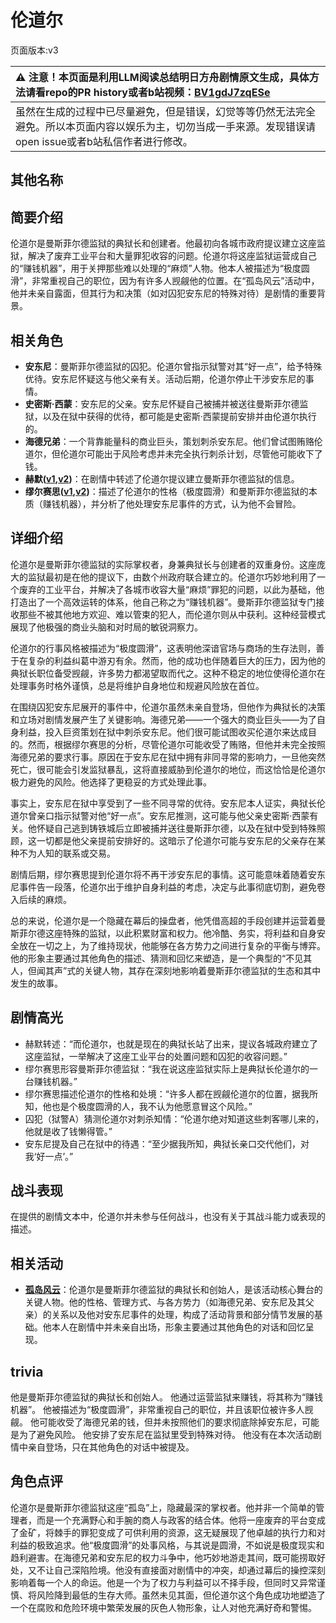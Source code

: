 # 伦道尔
页面版本:v3
 

| :warning: 注意！本页面是利用LLM阅读总结明日方舟剧情原文生成，具体方法请看repo的PR history或者b站视频：[BV1gdJ7zqESe](https://www.bilibili.com/video/BV1gdJ7zqESe/)         |
|:----------------------------|
| 虽然在生成的过程中已尽量避免，但是错误，幻觉等等仍然无法完全避免。所以本页面内容以娱乐为主，切勿当成一手来源。发现错误请open issue或者b站私信作者进行修改。|



## 其他名称

## 简要介绍
伦道尔是曼斯菲尔德监狱的典狱长和创建者。他最初向各城市政府提议建立这座监狱，解决了废弃工业平台和大量罪犯收容的问题。伦道尔将这座监狱运营成自己的“赚钱机器”，用于关押那些难以处理的“麻烦”人物。他本人被描述为“极度圆滑”，非常重视自己的职位，因为有许多人觊觎他的位置。在“孤岛风云”活动中，他并未亲自露面，但其行为和决策（如对囚犯安东尼的特殊对待）是剧情的重要背景。
## 相关角色
-   **安东尼**：曼斯菲尔德监狱的囚犯。伦道尔曾指示狱警对其“好一点”，给予特殊优待。安东尼怀疑这与他父亲有关。活动后期，伦道尔停止干涉安东尼的事情。
-   **史密斯·西蒙**：安东尼的父亲。安东尼怀疑自己被捕并被送往曼斯菲尔德监狱，以及在狱中获得的优待，都可能是史密斯·西蒙提前安排并由伦道尔执行的。
-   **海德兄弟**：一个背靠能量科的商业巨头，策划刺杀安东尼。他们曾试图贿赂伦道尔，但伦道尔可能出于风险考虑并未完全执行刺杀计划，尽管他可能收下了钱。
-   **赫默([v1](../chars/char_108_silent.md),[v2](char_108_silent.md))**：在剧情中转述了伦道尔提议建立曼斯菲尔德监狱的信息。
-   **缪尔赛思([v1](../chars/char_249_mlyss.md),[v2](char_249_mlyss.md))**：描述了伦道尔的性格（极度圆滑）和曼斯菲尔德监狱的本质（赚钱机器），并分析了他处理安东尼事件的方式，认为他不会冒险。
## 详细介绍
伦道尔是曼斯菲尔德监狱的实际掌权者，身兼典狱长与创建者的双重身份。这座庞大的监狱最初是在他的提议下，由数个州政府联合建立的。伦道尔巧妙地利用了一个废弃的工业平台，并解决了各城市收容大量“麻烦”罪犯的问题，以此为基础，他打造出了一个高效运转的体系，他自己称之为“赚钱机器”。曼斯菲尔德监狱专门接收那些不被其他地方欢迎、难以管束的犯人，而伦道尔则从中获利。这种经营模式展现了他极强的商业头脑和对时局的敏锐洞察力。

伦道尔的行事风格被描述为“极度圆滑”，这表明他深谙官场与商场的生存法则，善于在复杂的利益纠葛中游刃有余。然而，他的成功也伴随着巨大的压力，因为他的典狱长职位备受觊觎，许多势力都渴望取而代之。这种不稳定的地位使得伦道尔在处理事务时格外谨慎，总是将维护自身地位和规避风险放在首位。

在围绕囚犯安东尼展开的事件中，伦道尔虽然未亲自登场，但他作为典狱长的决策和立场对剧情发展产生了关键影响。海德兄弟——一个强大的商业巨头——为了自身利益，投入巨资策划在狱中刺杀安东尼。他们很可能试图收买伦道尔来达成目的。然而，根据缪尔赛思的分析，尽管伦道尔可能收受了贿赂，但他并未完全按照海德兄弟的要求行事。原因在于安东尼在狱中拥有非同寻常的影响力，一旦他突然死亡，很可能会引发监狱暴乱，这将直接威胁到伦道尔的地位，而这恰恰是伦道尔极力避免的风险。他选择了更稳妥的方式处理此事。

事实上，安东尼在狱中享受到了一些不同寻常的优待。安东尼本人证实，典狱长伦道尔曾亲口指示狱警对他“好一点”。安东尼推测，这可能与他父亲史密斯·西蒙有关。他怀疑自己逃到铸铁城后立即被捕并送往曼斯菲尔德，以及在狱中受到特殊照顾，这一切都是他父亲提前安排好的。这暗示了伦道尔可能与安东尼的父亲存在某种不为人知的联系或交易。

剧情后期，缪尔赛思提到伦道尔将不再干涉安东尼的事情。这可能意味着随着安东尼事件告一段落，伦道尔出于维护自身利益的考虑，决定与此事彻底切割，避免卷入后续的麻烦。

总的来说，伦道尔是一个隐藏在幕后的操盘者，他凭借高超的手段创建并运营着曼斯菲尔德这座特殊的监狱，以此积累财富和权力。他冷酷、务实，将利益和自身安全放在一切之上，为了维持现状，他能够在各方势力之间进行复杂的平衡与博弈。他的形象主要通过其他角色的描述、猜测和回忆来塑造，是一个典型的“不见其人，但闻其声”式的关键人物，其存在深刻地影响着曼斯菲尔德监狱的生态和其中发生的故事。
## 剧情高光
*   赫默转述：“而伦道尔，也就是现在的典狱长站了出来，提议各城政府建立了这座监狱，一举解决了这座工业平台的处置问题和囚犯的收容问题。”
*   缪尔赛思形容曼斯菲尔德监狱：“我在说这座监狱实际上是典狱长伦道尔的一台赚钱机器。”
*   缪尔赛思描述伦道尔的性格和处境：“许多人都在觊觎伦道尔的位置，据我所知，他也是个极度圆滑的人，我不认为他愿意冒这个风险。”
*   囚犯（狱警A）猜测伦道尔对刺杀知情：“伦道尔绝对知道这些刺客哪儿来的，他就是收了钱懒得管。”
*   安东尼提及自己在狱中的待遇：“至少据我所知，典狱长亲口交代他们，对我‘好一点’。”
## 战斗表现
在提供的剧情文本中，伦道尔并未参与任何战斗，也没有关于其战斗能力或表现的描述。
## 相关活动
-   **[孤岛风云](../stories/act15d0.md)**：伦道尔是曼斯菲尔德监狱的典狱长和创始人，是该活动核心舞台的关键人物。他的性格、管理方式、与各方势力（如海德兄弟、安东尼及其父亲）的关系以及他对安东尼事件的处理，构成了活动背景和部分情节发展的基础。他本人在剧情中并未亲自出场，形象主要通过其他角色的对话和回忆呈现。
## trivia
他是曼斯菲尔德监狱的典狱长和创始人。
他通过运营监狱来赚钱，将其称为“赚钱机器”。
他被描述为“极度圆滑”，非常重视自己的职位，并且该职位被许多人觊觎。
他可能收受了海德兄弟的钱，但并未按照他们的要求彻底除掉安东尼，可能是为了避免风险。
他安排了安东尼在监狱里受到特殊对待。
他没有在本次活动剧情中亲自登场，只在其他角色的对话中被提及。
## 角色点评
伦道尔是曼斯菲尔德监狱这座“孤岛”上，隐藏最深的掌权者。他并非一个简单的管理者，而是一个充满野心和手腕的商人与政客的结合体。他将一座废弃的平台变成了金矿，将棘手的罪犯变成了可供利用的资源，这无疑展现了他卓越的执行力和对利益的极致追求。他“极度圆滑”的处事风格，与其说是圆滑，不如说是极度现实和趋利避害。在海德兄弟和安东尼的权力斗争中，他巧妙地游走其间，既可能捞取好处，又不让自己深陷险境。他没有直接面对剧情中的冲突，却通过幕后的操控深刻影响着每一个人的命运。他是一个为了权力与利益可以不择手段，但同时又异常谨慎、将风险降到最低的生存大师。虽然未见其面，但伦道尔这个角色成功地塑造了一个在腐败和危险环境中繁荣发展的灰色人物形象，让人对他充满好奇和警惕。